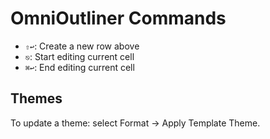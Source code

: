 # OmniOutliner Commands

- `⇧↩`: Create a new row above
- `⎋`: Start editing current cell
- `⌘↩`: End editing current cell

## Themes

To update a theme: select Format -> Apply Template Theme.
